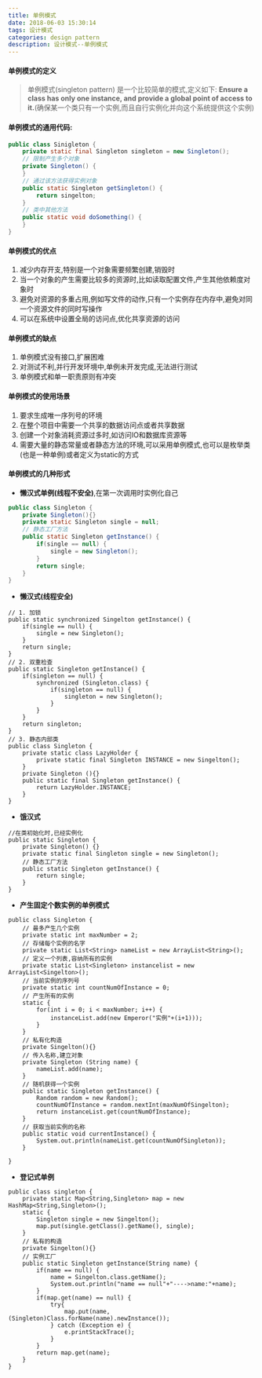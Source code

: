 ```yaml
---
title: 单例模式
date: 2018-06-03 15:30:14
tags: 设计模式
categories: design pattern
description: 设计模式--单例模式
---
```

#### 单例模式的定义
> 单例模式(singleton pattern) 是一个比较简单的模式,定义如下:
**Ensure a class has only one instance, and provide a global point of access to it.**(确保某一个类只有一个实例,而且自行实例化并向这个系统提供这个实例)

#### 单例模式的通用代码:

```java
public class Sinigleton {
	private static final Singleton singleton = new Singleton();
	// 限制产生多个对象
	private Singleton() {
	}
	// 通过该方法获得实例对象
	public static Singleton getSingleton() {
		return singelton;
	}
	// 类中其他方法
	public static void doSomething() {
	}
}
```
#### 单例模式的优点
1. 减少内存开支,特别是一个对象需要频繁创建,销毁时
2. 当一个对象的产生需要比较多的资源时,比如读取配置文件,产生其他依赖度对象时
3. 避免对资源的多重占用,例如写文件的动作,只有一个实例存在内存中,避免对同一个资源文件的同时写操作
4. 可以在系统中设置全局的访问点,优化共享资源的访问

#### 单例模式的缺点
1. 单例模式没有接口,扩展困难
2. 对测试不利,并行开发环境中,单例未开发完成,无法进行测试
3. 单例模式和单一职责原则有冲突

#### 单例模式的使用场景
1. 要求生成唯一序列号的环境
2. 在整个项目中需要一个共享的数据访问点或者共享数据
3. 创建一个对象消耗资源过多时,如访问IO和数据库资源等
4. 需要大量的静态常量或者静态方法的环境,可以采用单例模式,也可以是枚举类(也是一种单例)或者定义为static的方式

#### 单例模式的几种形式
- **懒汉式单例(线程不安全)**,在第一次调用时实例化自己
```java
public class Singleton {
	private Singleton(){}
	private static Singleton single = null;
	// 静态工厂方法
	public static Singleton getInstance() {
		if(single == null) {
			single = new Singleton();
		}
		return single;
	}
}
```
- **懒汉式(线程安全)**
```
// 1. 加锁
public static synchronized Singelton getInstance() {
	if(single == null) {
		single = new Singleton();
	}
	return single;
}
// 2. 双重检查
public static Singleton getInstance() {
	if(singleton == null) {
		synchronized (Singleton.class) {
			if(singleton == null) {
				singleton = new Singleton();
			}
		}
	}
	return singleton;
}
// 3. 静态内部类
public class Singleton {
	private	static class LazyHolder {
		private static final Singleton INSTANCE = new Singelton();
	}
	private Singleton (){}
	public static final Singleton getInstance() {
		return LazyHolder.INSTANCE;	
	}
}
```
- **饿汉式**
```
//在类初始化时,已经实例化
public static Singleton {
	private Singleton() {}
	private static final Singleton single = new Singleton();
	// 静态工厂方法
	public static Singleton getInstance() {
		return single;
	}
}
```
- **产生固定个数实例的单例模式**
```
public class Singleton {
	// 最多产生几个实例
	private static int maxNumber = 2;
	// 存储每个实例的名字
	private static List<String> nameList = new ArrayList<String>();
	// 定义一个列表,容纳所有的实例
	private static List<Singleton> instancelist = new ArrayList<Singelton>();
	// 当前实例的序列号
	private static int countNumOfInstance = 0;
	// 产生所有的实例
	static {
		for(int i = 0; i < maxNumber; i++) {
			instanceList.add(new Emperor("实例"+(i+1)));
		}
	}
	// 私有化构造
	private Singelton(){}
	// 传入名称,建立对象
	private Singleton (String name) {
		nameList.add(name);
	}
	// 随机获得一个实例 
	public static Singleton getInstance() {
		Random random = new Random();	
		countNumOfInstance = random.nextInt(maxNumOfSingelton);
		return instanceList.get(countNumOfInstance);
	}
	// 获取当前实例的名称
	public static void currentInstance() {
		System.out.println(nameList.get(countNumOfSingleton));
	}
	
}
```
- **登记式单例**
```
public class singleton {
	private static Map<String,Singleton> map = new HashMap<String,Singleton>();
	static {
		Singleton single = new Singelton();
		map.put(single.getClass().getName(), single);
	}
	// 私有的构造
	private Singelton(){}
	// 实例工厂
	public static Singleton getInstance(String name) {
		if(name == null) {
			name = Singelton.class.getName();
			System.out.println("name == null"+"---->name:"+name);
		}
		if(map.get(name) == null) {
			try{
				map.put(name, (Singleton)Class.forName(name).newInstance());
			} catch (Exception e) {
				e.printStackTrace();
			}
		}
		return map.get(name);
	}
}
```
	
